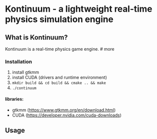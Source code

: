 # Kontinuum - a lightweight real-time physics simulation engine

## What is Kontinuum?

Kontinuum is a real-time physics game engine. # more


### Installation

1. install gtkmm
2. install CUDA (drivers and runtime environment)
3. `mkdir build && cd build && cmake .. && make`
4. `./continuum`

#### libraries:

- gtkmm (https://www.gtkmm.org/en/download.html)
- CUDA (https://developer.nvidia.com/cuda-downloads)



## Usage



